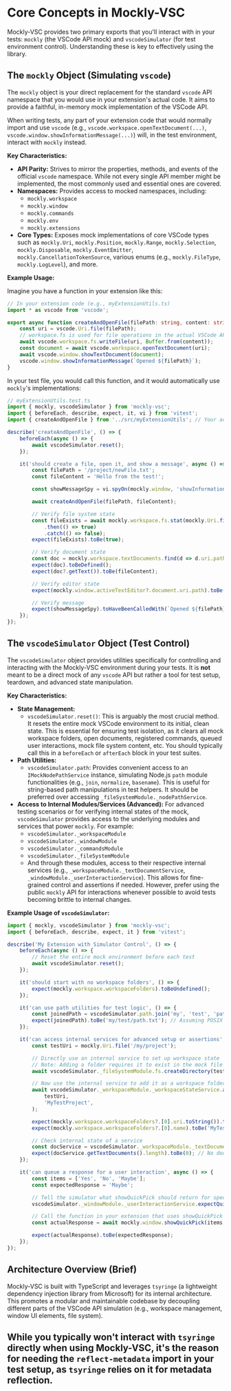 # Core Concepts in Mockly-VSC

Mockly-VSC provides two primary exports that you'll interact with in your tests: `mockly` (the VSCode API mock) and `vscodeSimulator` (for test environment control). Understanding these is key to effectively using the library.

## The `mockly` Object (Simulating `vscode`)

The `mockly` object is your direct replacement for the standard `vscode` API namespace that you would use in your extension's actual code. It aims to provide a faithful, in-memory mock implementation of the VSCode API.

When writing tests, any part of your extension code that would normally import and use `vscode` (e.g., `vscode.workspace.openTextDocument(...)`, `vscode.window.showInformationMessage(...)`) will, in the test environment, interact with `mockly` instead.

**Key Characteristics:**

- **API Parity:** Strives to mirror the properties, methods, and events of the official `vscode` namespace. While not every single API member might be implemented, the most commonly used and essential ones are covered.
- **Namespaces:** Provides access to mocked namespaces, including:
  - `mockly.workspace`
  - `mockly.window`
  - `mockly.commands`
  - `mockly.env`
  - `mockly.extensions`
- **Core Types:** Exposes mock implementations of core VSCode types such as `mockly.Uri`, `mockly.Position`, `mockly.Range`, `mockly.Selection`, `mockly.Disposable`, `mockly.EventEmitter`, `mockly.CancellationTokenSource`, various enums (e.g., `mockly.FileType`, `mockly.LogLevel`), and more.

**Example Usage:**

Imagine you have a function in your extension like this:

~~~typescript
// In your extension code (e.g., myExtensionUtils.ts)
import * as vscode from 'vscode';

export async function createAndOpenFile(filePath: string, content: string) {
	const uri = vscode.Uri.file(filePath);
	// workspace.fs is used for file operations in the actual VSCode API
	await vscode.workspace.fs.writeFile(uri, Buffer.from(content));
	const document = await vscode.workspace.openTextDocument(uri);
	await vscode.window.showTextDocument(document);
	vscode.window.showInformationMessage(`Opened ${filePath}`);
}
~~~

In your test file, you would call this function, and it would automatically use `mockly`'s implementations:

~~~typescript
// myExtensionUtils.test.ts
import { mockly, vscodeSimulator } from 'mockly-vsc';
import { beforeEach, describe, expect, it, vi } from 'vitest';
import { createAndOpenFile } from '../src/myExtensionUtils'; // Your actual extension code

describe('createAndOpenFile', () => {
	beforeEach(async () => {
		await vscodeSimulator.reset();
	});

	it('should create a file, open it, and show a message', async () => {
		const filePath = '/project/newFile.txt';
		const fileContent = 'Hello from the test!';

		const showMessageSpy = vi.spyOn(mockly.window, 'showInformationMessage');

		await createAndOpenFile(filePath, fileContent);

		// Verify file system state
		const fileExists = await mockly.workspace.fs.stat(mockly.Uri.file(filePath))
			.then(() => true)
			.catch(() => false);
		expect(fileExists).toBe(true);

		// Verify document state
		const doc = mockly.workspace.textDocuments.find(d => d.uri.path === filePath);
		expect(doc).toBeDefined();
		expect(doc?.getText()).toBe(fileContent);

		// Verify editor state
		expect(mockly.window.activeTextEditor?.document.uri.path).toBe(filePath);

		// Verify message
		expect(showMessageSpy).toHaveBeenCalledWith(`Opened ${filePath}`);
	});
});
~~~

## The `vscodeSimulator` Object (Test Control)

The `vscodeSimulator` object provides utilities specifically for controlling and interacting with the Mockly-VSC environment during your tests. It is **not** meant to be a direct mock of any `vscode` API but rather a tool for test setup, teardown, and advanced state manipulation.

**Key Characteristics:**

- **State Management:**
  - `vscodeSimulator.reset()`: This is arguably the most crucial method. It resets the entire mock VSCode environment to its initial, clean state. This is essential for ensuring test isolation, as it clears all mock workspace folders, open documents, registered commands, queued user interactions, mock file system content, etc. You should typically call this in a `beforeEach` or `afterEach` block in your test suites.
- **Path Utilities:**
  - `vscodeSimulator.path`: Provides convenient access to an `IMockNodePathService` instance, simulating Node.js `path` module functionalities (e.g., `join`, `normalize`, `basename`). This is useful for string-based path manipulations in test helpers. It should be preferred over accessing `_fileSystemModule._nodePathService`.
- **Access to Internal Modules/Services (Advanced):**
  For advanced testing scenarios or for verifying internal states of the mock, `vscodeSimulator` provides access to the underlying modules and services that power `mockly`. For example:
  - `vscodeSimulator._workspaceModule`
  - `vscodeSimulator._windowModule`
  - `vscodeSimulator._commandsModule`
  - `vscodeSimulator._fileSystemModule`
  - And through these modules, access to their respective internal services (e.g., `_workspaceModule._textDocumentService`, `_windowModule._userInteractionService`).
    This allows for fine-grained control and assertions if needed. However, prefer using the public `mockly` API for interactions whenever possible to avoid tests becoming brittle to internal changes.

**Example Usage of `vscodeSimulator`:**

~~~typescript
import { mockly, vscodeSimulator } from 'mockly-vsc';
import { beforeEach, describe, expect, it } from 'vitest';

describe('My Extension with Simulator Control', () => {
	beforeEach(async () => {
		// Reset the entire mock environment before each test
		await vscodeSimulator.reset();
	});

	it('should start with no workspace folders', () => {
		expect(mockly.workspace.workspaceFolders).toBeUndefined();
	});

	it('can use path utilities for test logic', () => {
		const joinedPath = vscodeSimulator.path.join('my', 'test', 'path.txt');
		expect(joinedPath).toBe('my/test/path.txt'); // Assuming POSIX mode default
	});

	it('can access internal services for advanced setup or assertions', async () => {
		const testUri = mockly.Uri.file('/my/project');

		// Directly use an internal service to set up workspace state
		// Note: Adding a folder requires it to exist in the mock file system first.
		await vscodeSimulator._fileSystemModule.fs.createDirectory(testUri); // Create the directory using the public FS API

		// Now use the internal service to add it as a workspace folder
		await vscodeSimulator._workspaceModule._workspaceStateService.addWorkspaceFolder(
			testUri,
			'MyTestProject',
		);

		expect(mockly.workspace.workspaceFolders?.[0].uri.toString()).toBe(testUri.toString());
		expect(mockly.workspace.workspaceFolders?.[0].name).toBe('MyTestProject');

		// Check internal state of a service
		const docService = vscodeSimulator._workspaceModule._textDocumentService;
		expect(docService.getTextDocuments().length).toBe(0); // No documents opened yet via the public API
	});

	it('can queue a response for a user interaction', async () => {
		const items = ['Yes', 'No', 'Maybe'];
		const expectedResponse = 'Maybe';

		// Tell the simulator what showQuickPick should return for specific items
		vscodeSimulator._windowModule._userInteractionService.expectQuickPickAndReturn(items, expectedResponse);

		// Call the function in your extension that uses showQuickPick
		const actualResponse = await mockly.window.showQuickPick(items, { placeHolder: 'Choose one:' });

		expect(actualResponse).toBe(expectedResponse);
	});
});
~~~

## Architecture Overview (Brief)

Mockly-VSC is built with TypeScript and leverages `tsyringe` (a lightweight dependency injection library from Microsoft) for its internal architecture. This promotes a modular and maintainable codebase by decoupling different parts of the VSCode API simulation (e.g., workspace management, window UI elements, file system).

While you typically won't interact with `tsyringe` directly when using Mockly-VSC, it's the reason for needing the `reflect-metadata` import in your test setup, as `tsyringe` relies on it for metadata reflection.
---